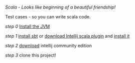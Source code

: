 *Scala - Looks like beginning of a beautiful friendship!*

Test cases - so you can write scala code.

*step 0*
[Install the JVM](https://docs.oracle.com/javase/8/docs/technotes/guides/install/mac_jdk.html)

*step 1*
[install sbt](https://www.scala-sbt.org/0.13/docs/Setup.html)    or  [download Intellij scala plugin](https://plugins.jetbrains.com/plugin/1347-scala) and [install it](http://allaboutscala.com/tutorials/chapter-1-getting-familiar-intellij-ide/scala-environment-setup-install-scala-plugin-intellij/)

*step 2*
[download](https://www.jetbrains.com/idea/download) intellij community edition

*step 3*
clone this project!
